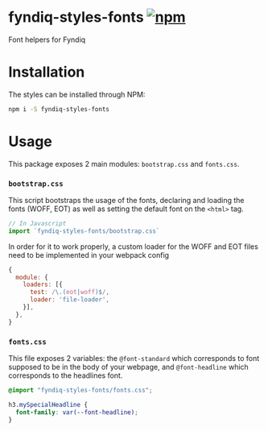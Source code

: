 # fyndiq-styles-fonts [![npm](https://img.shields.io/npm/v/fyndiq-styles-fonts.svg?maxAge=3600)](https://www.npmjs.com/package/fyndiq-styles-fonts)

Font helpers for Fyndiq

# Installation

The styles can be installed through NPM:

``` bash
npm i -S fyndiq-styles-fonts
```

# Usage

This package exposes 2 main modules: `bootstrap.css` and `fonts.css`.

### `bootstrap.css`

This script bootstraps the usage of the fonts, declaring and loading the fonts (WOFF, EOT) as well as setting the default font on the `<html>` tag.

``` js
// In Javascript
import `fyndiq-styles-fonts/bootstrap.css`
```

In order for it to work properly, a custom loader for the WOFF and EOT files need to be implemented in your webpack config


``` js
{
  module: {
    loaders: [{
      test: /\.(eot|woff)$/,
      loader: 'file-loader',
    }],
  },
}
```

### `fonts.css`

This file exposes 2 variables: the `@font-standard` which corresponds to font supposed to be in the body of your webpage, and `@font-headline` which corresponds to the headlines font.

``` css
@import "fyndiq-styles-fonts/fonts.css";

h3.mySpecialHeadline {
  font-family: var(--font-headline);
}
```
